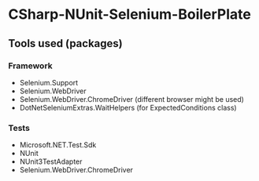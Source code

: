 # CSharp-NUnit-Selenium-BoilerPlate
## Tools used (packages)
### Framework
- Selenium.Support
- Selenium.WebDriver
- Selenium.WebDriver.ChromeDriver (different browser might be used)
- DotNetSeleniumExtras.WaitHelpers (for ExpectedConditions class)
### Tests
- Microsoft.NET.Test.Sdk
- NUnit
- NUnit3TestAdapter
- Selenium.WebDriver.ChromeDriver